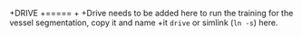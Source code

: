 +DRIVE
+=====
+
+Drive needs to be added here to run the training for the vessel segmentation, copy it and name 
+it `drive` or simlink (`ln -s`) here.